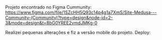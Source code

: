 Projeto encontrado no Figma Cummunity: https://www.figma.com/file/1SZcHH5Q93c14p4g1a7XmS/Site-Medusa---Community-(Community)?type=design&node-id=2-3&mode=design&t=8bG0YREE2vmdJMKg-0

Realizei pequenas alterações e fiz a versão mobile do projeto.
Deploy: 